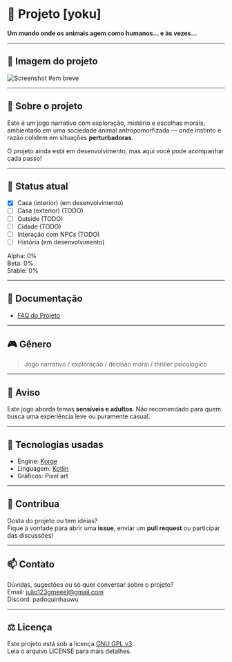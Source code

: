 # 🐾 Projeto [yoku]

**Um mundo onde os animais agem como humanos... e às vezes...**

---

## 📸 Imagem do projeto
![Screenshot](assets/preview.gif)
#em breve

---

## 🧠 Sobre o projeto

Este é um jogo narrativo com exploração, mistério e escolhas morais, ambientado em uma sociedade animal antropomorfizada — onde instinto e razão colidem em situações **perturbadoras**.

O projeto ainda está em desenvolvimento, mas aqui você pode acompanhar cada passo!

---

## 🚧 Status atual

- [x] Casa (interior) (em desenvolvimento)
- [ ] Casa (exterior) (TODO)
- [ ] Outside (TODO)
- [ ] Cidade (TODO)
- [ ] Interação com NPCs (TODO)
- [ ] História (em desenvolvimento)

Alpha: 0%  
Beta: 0%  
Stable: 0%

---

## 📄 Documentação

- [FAQ do Projeto](https://squirrel-gamess.github.io/yoku-website/)

---

## 🎮 Gênero

> Jogo narrativo / exploração / decisão moral / thriller psicológico

---

## 🧪 Aviso

Este jogo aborda temas **sensíveis e adultos**. Não recomendado para quem busca uma experiência leve ou puramente casual.

---

## 🔧 Tecnologias usadas

- Engine: [Korge](https://korge.org/)
- Linguagem: [Kotlin](https://kotlinlang.org/)
- Gráficos: Pixel art

---

## 🐾 Contribua

Gosta do projeto ou tem ideias?  
Fique à vontade para abrir uma **issue**, enviar um **pull request** ou participar das discussões!

---

## 📫 Contato

Dúvidas, sugestões ou só quer conversar sobre o projeto?  
Email: julio123gmeeel@gmail.com  
Discord: padoquinhauwu

---

## ⚖️ Licença

Este projeto está sob a licença [GNU GPL v3](LICENSE).  
Leia o arquivo LICENSE para mais detalhes.

